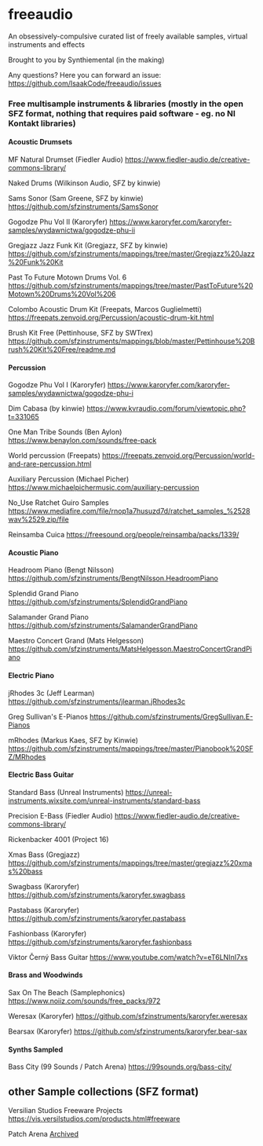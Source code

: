 # freeaudio
An obsessively-compulsive curated list of freely available samples, virtual instruments and effects

Brought to you by Synthiemental (in the making)

Any questions? Here you can forward an issue: https://github.com/IsaakCode/freeaudio/issues


### Free multisample instruments & libraries (mostly in the open SFZ format, nothing that requires paid software - eg. no NI Kontakt libraries)

#### Acoustic Drumsets

MF Natural Drumset (Fiedler Audio) https://www.fiedler-audio.de/creative-commons-library/

Naked Drums (Wilkinson Audio, SFZ by kinwie) 

Sams Sonor (Sam Greene, SFZ by kinwie) https://github.com/sfzinstruments/SamsSonor

Gogodze Phu Vol II (Karoryfer) https://www.karoryfer.com/karoryfer-samples/wydawnictwa/gogodze-phu-ii

Gregjazz Jazz Funk Kit (Gregjazz, SFZ by kinwie) https://github.com/sfzinstruments/mappings/tree/master/Gregjazz%20Jazz%20Funk%20Kit

Past To Future Motown Drums Vol. 6 https://github.com/sfzinstruments/mappings/tree/master/PastToFuture%20Motown%20Drums%20Vol%206

Colombo Acoustic Drum Kit (Freepats, Marcos Guglielmetti) https://freepats.zenvoid.org/Percussion/acoustic-drum-kit.html

Brush Kit Free (Pettinhouse, SFZ by SWTrex) https://github.com/sfzinstruments/mappings/blob/master/Pettinhouse%20Brush%20Kit%20Free/readme.md


#### Percussion

Gogodze Phu Vol I (Karoryfer) https://www.karoryfer.com/karoryfer-samples/wydawnictwa/gogodze-phu-i

Dim Cabasa (by kinwie) https://www.kvraudio.com/forum/viewtopic.php?t=331065

One Man Tribe Sounds (Ben Aylon) https://www.benaylon.com/sounds/free-pack

World percussion (Freepats) https://freepats.zenvoid.org/Percussion/world-and-rare-percussion.html

Auxiliary Percussion (Michael Picher) https://www.michaelpichermusic.com/auxiliary-percussion

No_Use Ratchet Guiro Samples https://www.mediafire.com/file/rnop1a7husuzd7d/ratchet_samples_%2528wav%2529.zip/file

Reinsamba Cuica https://freesound.org/people/reinsamba/packs/1339/


#### Acoustic Piano

Headroom Piano (Bengt Nilsson) https://github.com/sfzinstruments/BengtNilsson.HeadroomPiano

Splendid Grand Piano https://github.com/sfzinstruments/SplendidGrandPiano

Salamander Grand Piano https://github.com/sfzinstruments/SalamanderGrandPiano

Maestro Concert Grand (Mats Helgesson) https://github.com/sfzinstruments/MatsHelgesson.MaestroConcertGrandPiano

#### Electric Piano

jRhodes 3c (Jeff Learman) https://github.com/sfzinstruments/jlearman.jRhodes3c

Greg Sullivan's E-Pianos https://github.com/sfzinstruments/GregSullivan.E-Pianos

mRhodes (Markus Kaes, SFZ by Kinwie) https://github.com/sfzinstruments/mappings/tree/master/Pianobook%20SFZ/MRhodes


#### Electric Bass Guitar

Standard Bass (Unreal Instruments) https://unreal-instruments.wixsite.com/unreal-instruments/standard-bass

Precision E-Bass (Fiedler Audio) https://www.fiedler-audio.de/creative-commons-library/

Rickenbacker 4001 (Project 16)

Xmas Bass (Gregjazz) https://github.com/sfzinstruments/mappings/tree/master/gregjazz%20xmas%20bass

Swagbass (Karoryfer) https://github.com/sfzinstruments/karoryfer.swagbass

Pastabass (Karoryfer) https://github.com/sfzinstruments/karoryfer.pastabass

Fashionbass (Karoryfer) https://github.com/sfzinstruments/karoryfer.fashionbass

Viktor Černý Bass Guitar https://www.youtube.com/watch?v=eT6LNInI7xs


#### Brass and Woodwinds

Sax On The Beach (Samplephonics) https://www.noiiz.com/sounds/free_packs/972

Weresax (Karoryfer) https://github.com/sfzinstruments/karoryfer.weresax

Bearsax (Karoryfer) https://github.com/sfzinstruments/karoryfer.bear-sax


#### Synths Sampled

Bass City (99 Sounds / Patch Arena) https://99sounds.org/bass-city/


## other Sample collections (SFZ format)

Versilian Studios Freeware Projects https://vis.versilstudios.com/products.html#freeware

Patch Arena [Archived](http://web.archive.org/web/20170704202210/http://patcharena.com/downloads/index.php?subcat=168&ENGINEsessID=cd17d509b38cd78dd024dfc14751ba9c)

